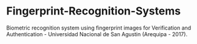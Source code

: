 # Fingerprint-Recognition-Systems
Biometric recognition system using fingerprint images for Verification and Authentication - Universidad Nacional de San Agustin (Arequipa - 2017).
